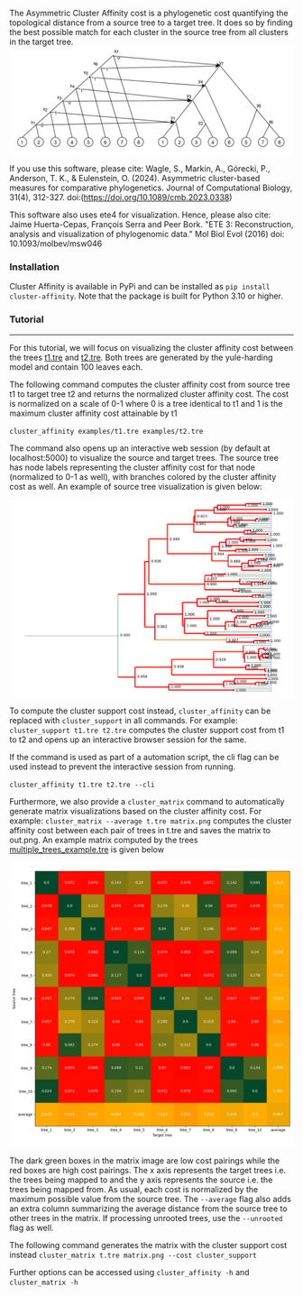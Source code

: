 The Asymmetric Cluster Affinity cost is a phylogenetic cost quantifying the topological distance from a source tree to a target tree. It does so by finding the best possible match for each cluster in the source tree from all clusters in the target tree. 
![Example of Cluster Affinity cost matching clusters from source tree to target tree](./examples/ca_workings.png)

If you use this software, please cite: Wagle, S., Markin, A., Górecki, P., Anderson, T. K., & Eulenstein, O. (2024). Asymmetric cluster-based measures for comparative phylogenetics. Journal of Computational Biology, 31(4), 312-327. doi:(https://doi.org/10.1089/cmb.2023.0338)

This software also uses ete4 for visualization. Hence, please also cite: Jaime Huerta-Cepas, François Serra and Peer Bork. "ETE 3: Reconstruction, analysis and visualization of phylogenomic data."  Mol Biol Evol (2016) doi: 10.1093/molbev/msw046

### Installation
Cluster Affinity is available in PyPi and can be installed as ``pip install cluster-affinity``. Note that the package is built for Python 3.10 or higher.


### Tutorial
---
For this tutorial, we will focus on visualizing the cluster affinity cost between the trees [t1.tre](./examples/t1.tre) and [t2.tre](./examples/t2.tre). Both trees are generated by the yule-harding model and contain 100 leaves each. 

The following command computes the cluster affinity cost from source tree t1 to target tree t2 and returns the normalized cluster affinity cost. The cost is normalized on a scale of 0-1 where 0 is a tree identical to t1 and 1 is the maximum cluster affinity cost attainable by t1

``
cluster_affinity examples/t1.tre examples/t2.tre 
``

The command also opens up an interactive web session (by default at localhost:5000) to visualize the source and target trees. The source tree has node labels representing the cluster affinity cost for that node (normalized to 0-1 as well), with branches colored by the cluster affinity cost as well. An example of source tree visualization is given below:

![Example of labelled source tree. Red edges are high cost while green edges are low cost](./examples/example_tree_labeling.jpg)

To compute the cluster support cost instead, ``cluster_affinity`` can be replaced with ``cluster_support`` in all commands. For example:
``
cluster_support t1.tre t2.tre
``
computes the cluster support cost from t1 to t2 and opens up an interactive browser session for the same. 

If the command is used as part of a automation script, the cli flag can be used instead to prevent the interactive session from running.

``
cluster_affinity t1.tre t2.tre --cli
``

Furthermore, we also provide a ``cluster_matrix`` command to automatically generate matrix visualizations based on the cluster affinity cost. For example:
``
cluster_matrix --average t.tre matrix.png
``
computes the cluster affinity cost between each pair of trees in t.tre and saves the matrix to out.png. An example matrix computed by the trees [multiple_trees_example.tre](./examples/multiple_trees_example) is given below

![Example of matrix. Green boxes are low cost and red boxes are high cost](./examples/example_matrix.png)

The dark green boxes in the matrix image are low cost pairings while the red boxes are high cost pairings. The x axis represents the target trees i.e. the trees being mapped to and the y axis represents the source i.e. the trees being mapped from. As usual, each cost is normalized by the maximum possible value from the source tree. The ``--average`` flag also adds an extra column summarizing the average distance from the source tree to other trees in the matrix. If processing unrooted trees, use the ``--unrooted`` flag as well.

The following command generates the matrix with the cluster support cost instead
``
    cluster_matrix t.tre matrix.png --cost cluster_support
``

Further options can be accessed using ``cluster_affinity -h`` and ``cluster_matrix -h`` 
